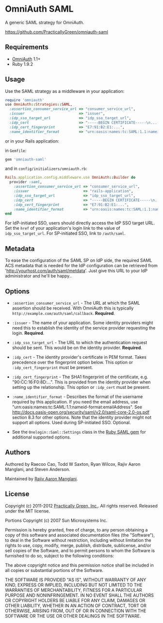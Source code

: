# OmniAuth SAML

A generic SAML strategy for OmniAuth.

https://github.com/PracticallyGreen/omniauth-saml

## Requirements

* [OmniAuth](http://www.omniauth.org/) 1.1+
* Ruby 1.9.2

## Usage

Use the SAML strategy as a middleware in your application:

```ruby
require 'omniauth'
use OmniAuth::Strategies::SAML,
  :assertion_consumer_service_url => "consumer_service_url",
  :issuer                         => "issuer",
  :idp_sso_target_url             => "idp_sso_target_url",
  :idp_cert                       => "-----BEGIN CERTIFICATE-----\n...-----END CERTIFICATE-----",
  :idp_cert_fingerprint           => "E7:91:B2:E1:...",
  :name_identifier_format         => "urn:oasis:names:tc:SAML:1.1:nameid-format:emailAddress"
```

or in your Rails application:

in `Gemfile`:

```ruby
gem 'omniauth-saml'
```

and in `config/initializers/omniauth.rb`:

```ruby
Rails.application.config.middleware.use OmniAuth::Builder do
  provider :saml,
    :assertion_consumer_service_url => "consumer_service_url",
    :issuer                         => "rails-application",
    :idp_sso_target_url             => "idp_sso_target_url",
    :idp_cert                       => "-----BEGIN CERTIFICATE-----\n...-----END CERTIFICATE-----",
    :idp_cert_fingerprint           => "E7:91:B2:E1:...",
    :name_identifier_format         => "urn:oasis:names:tc:SAML:1.1:nameid-format:emailAddress"
end
```

For IdP-initiated SSO, users should directly access the IdP SSO target URL. Set the `href` of your application's login link to the value of `idp_sso_target_url`. For SP-initiated SSO, link to `/auth/saml`.

## Metadata

To ease the configuration of the SAML SP on IdP side, the required SAML ACS metadata that is needed for
the IdP configuration can be retrieved from 'http://yourhost.com/auth/saml/metdata'.
Just give this URL to your IdP administrator and he'll be happy..

## Options

* `:assertion_consumer_service_url` - The URL at which the SAML assertion should be
  received. With OmniAuth this is typically `http://example.com/auth/saml/callback`.
  **Required**.

* `:issuer` - The name of your application. Some identity providers might need this
  to establish the identity of the service provider requesting the login. **Required**.

* `:idp_sso_target_url` - The URL to which the authentication request should be sent.
  This would be on the identity provider. **Required**.

* `:idp_cert` - The identity provider's certificate in PEM format. Takes precedence
  over the fingerprint option below. This option or `:idp_cert_fingerprint` must
  be present.

* `:idp_cert_fingerprint` - The SHA1 fingerprint of the certificate, e.g.
  "90:CC:16:F0:8D:...". This is provided from the identity provider when setting up
  the relationship. This option or `:idp_cert` must be present.

* `:name_identifier_format` - Describes the format of the username required by this
  application. If you need the email address, use "urn:oasis:names:tc:SAML:1.1:nameid-format:emailAddress".
  See http://docs.oasis-open.org/security/saml/v2.0/saml-core-2.0-os.pdf section 8.3 for
  other options. Note that the identity provider might not support all options.
  Used during SP-initiated SSO. Optional.

* See the `Onelogin::Saml::Settings` class in the [Ruby SAML gem](https://github.com/onelogin/ruby-saml) for additional supported options.

## Authors

Authored by Raecoo Cao, Todd W Saxton, Ryan Wilcox, Rajiv Aaron Manglani, and Steven Anderson.

Maintained by [Rajiv Aaron Manglani](http://www.rajivmanglani.com/).

## License

Copyright (c) 2011-2012 [Practically Green, Inc.](http://www.practicallygreen.com/).
All rights reserved. Released under the MIT license.

Portions Copyright (c) 2007 Sun Microsystems Inc.

Permission is hereby granted, free of charge, to any person obtaining a copy
of this software and associated documentation files (the "Software"), to deal
in the Software without restriction, including without limitation the rights
to use, copy, modify, merge, publish, distribute, sublicense, and/or sell
copies of the Software, and to permit persons to whom the Software is
furnished to do so, subject to the following conditions:

The above copyright notice and this permission notice shall be included in
all copies or substantial portions of the Software.

THE SOFTWARE IS PROVIDED "AS IS", WITHOUT WARRANTY OF ANY KIND, EXPRESS OR
IMPLIED, INCLUDING BUT NOT LIMITED TO THE WARRANTIES OF MERCHANTABILITY,
FITNESS FOR A PARTICULAR PURPOSE AND NONINFRINGEMENT. IN NO EVENT SHALL THE
AUTHORS OR COPYRIGHT HOLDERS BE LIABLE FOR ANY CLAIM, DAMAGES OR OTHER
LIABILITY, WHETHER IN AN ACTION OF CONTRACT, TORT OR OTHERWISE, ARISING FROM,
OUT OF OR IN CONNECTION WITH THE SOFTWARE OR THE USE OR OTHER DEALINGS IN
THE SOFTWARE.
